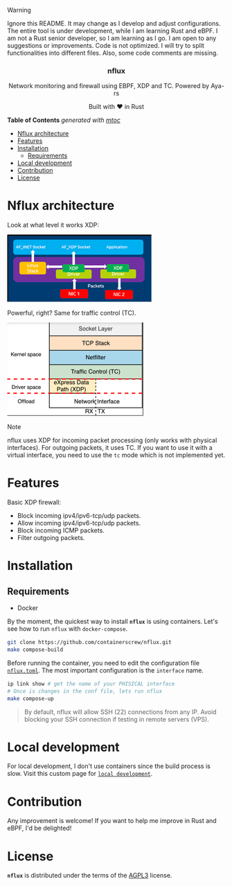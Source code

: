 > [!WARNING]
> Ignore this README. It may change as I develop and adjust configurations.
> The entire tool is under development, while I am learning Rust and eBPF.
> I am not a Rust senior developer, so I am learning as I go. I am open to any suggestions or improvements.
> Code is not optimized. I will try to split functionalities into different files. Also, some code comments are missing.

<p align="center">
    <h3 align="center">nflux</h3>
    <p align="center">Network monitoring and firewall using EBPF, XDP and TC. Powered by Aya-rs</p>
    <p align="center">Built with ❤ in Rust</p>
</p>

<!-- START OF TOC !DO NOT EDIT THIS CONTENT MANUALLY-->
**Table of Contents**  *generated with [mtoc](https://github.com/containerscrew/mtoc)*
- [Nflux architecture](#nflux-architecture)
- [Features](#features)
- [Installation](#installation)
  - [Requirements](#requirements)
- [Local development](#local-development)
- [Contribution](#contribution)
- [License](#license)
<!-- END OF TOC -->


# Nflux architecture

Look at what level it works XDP:

![xdp](./xdp.png)

Powerful, right? Same for traffic control (TC).

![tc](./tc.png)

> [!NOTE]
> nflux uses XDP for incoming packet processing (only works with physical interfaces). For outgoing packets, it uses TC. If you want to use it with a virtual interface, you need to use the `tc` mode which is not implemented yet.

# Features

Basic XDP firewall:

* Block incoming ipv4/ipv6-tcp/udp packets.
* Allow incoming ipv4/ipv6-tcp/udp packets.
* Block incoming ICMP packets.
* Filter outgoing packets.

# Installation

## Requirements

* Docker

By the moment, the quickest way to install **`nflux`** is using containers. Let's see how to run `nflux` with `docker-compose`.

```bash
git clone https://github.com/containerscrew/nflux.git
make compose-build
```

Before running the container, you need to edit the configuration file [`nflux.toml`](./nflux.toml). The most important configuration is the `interface` name.

```bash
ip link show # get the name of your PHISICAL interface
# Once is changes in the conf file, lets run nflux
make compose-up
```

> By default, nflux will allow SSH (22) connections from any IP. Avoid blocking your SSH connection if testing in remote servers (VPS).

# Local development

For local development, I don't use containers since the build process is slow. Visit this custom page for [`local development`](./docs/local_dev.md).

# Contribution

Any improvement is welcome! If you want to help me improve in Rust and eBPF, I'd be delighted!

# License

**`nflux`** is distributed under the terms of the [AGPL3](./LICENSE) license.
